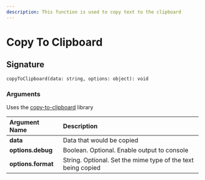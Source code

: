 ```yaml
---
description: This function is used to copy text to the clipboard
---
```


# Copy To Clipboard

## Signature

```text
copyToClipboard(data: string, options: object): void
```

### Arguments

Uses the [copy-to-clipboard](https://www.npmjs.com/package/copy-to-clipboard) library

| **Argument Name** | **Description** |
| :--- | :--- |
| **data** | Data that would be copied |
| **options.debug** | Boolean. Optional. Enable output to console |
| **options.format** | String. Optional. Set the mime type of the text being copied |


